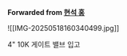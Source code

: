 **Forwarded from [현석 홍](https://t.me/no_username_7697213888)**

![[IMG-20250518160340499.jpg]]

4" 10K 게이트 밸브 입고
